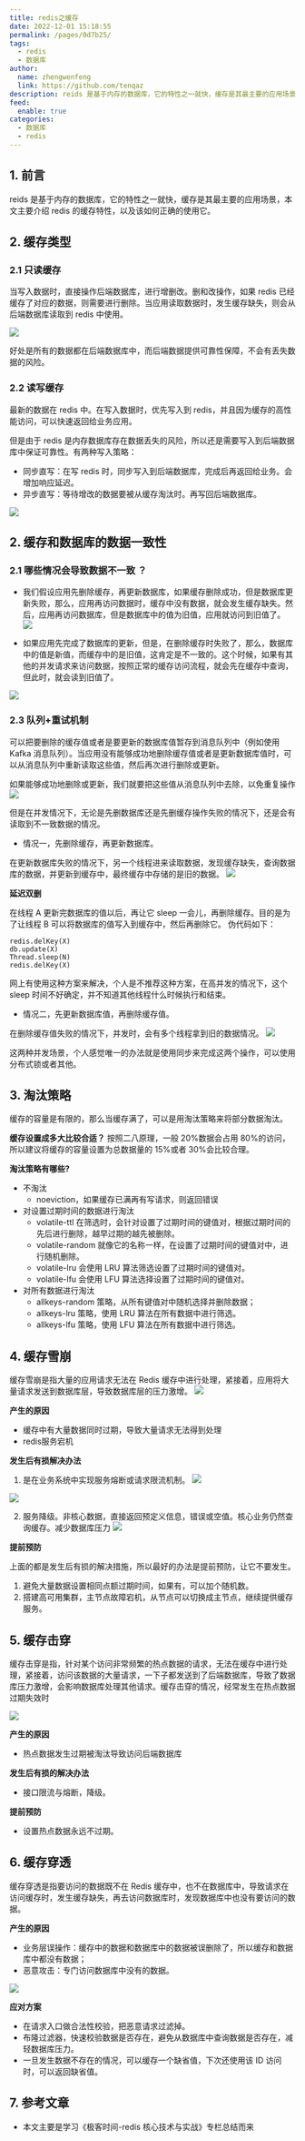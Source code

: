 ```yaml
---
title: redis之缓存
date: 2022-12-01 15:18:55
permalink: /pages/0d7b25/
tags: 
  - redis
  - 数据库
author: 
  name: zhengwenfeng
  link: https://github.com/tenqaz
description: reids 是基于内存的数据库，它的特性之一就快，缓存是其最主要的应用场景，本文主要介绍 redis 的缓存特性，以及该如何正确的使用它。
feed: 
  enable: true
categories: 
  - 数据库
  - redis
---
```

## 1. 前言

reids 是基于内存的数据库，它的特性之一就快，缓存是其最主要的应用场景，本文主要介绍 redis 的缓存特性，以及该如何正确的使用它。

## 2. 缓存类型

### 2.1 只读缓存
当写入数据时，直接操作后端数据库，进行增删改。删和改操作，如果 redis 已经缓存了对应的数据，则需要进行删除。当应用读取数据时，发生缓存缺失，则会从后端数据库读取到 redis 中使用。

![](https://gcore.jsdelivr.net/gh/tenqaz/BLOG-CDN@main/16698736280551669873627898.png)

好处是所有的数据都在后端数据库中，而后端数据提供可靠性保障，不会有丢失数据的风险。

### 2.2 读写缓存

最新的数据在 redis 中。在写入数据时，优先写入到 redis，并且因为缓存的高性能访问，可以快速返回给业务应用。

但是由于 redis 是内存数据库存在数据丢失的风险，所以还是需要写入到后端数据库中保证可靠性。有两种写入策略：

* 同步直写：在写 redis 时，同步写入到后端数据库，完成后再返回给业务。会增加响应延迟。
* 异步直写：等待增改的数据要被从缓存淘汰时。再写回后端数据库。

![](https://gcore.jsdelivr.net/gh/tenqaz/BLOG-CDN@main/20210821160147.png)

## 2. 缓存和数据库的数据一致性 

### 2.1 哪些情况会导致数据不一致 ？
* 我们假设应用先删除缓存，再更新数据库，如果缓存删除成功，但是数据库更新失败，那么，应用再访问数据时，缓存中没有数据，就会发生缓存缺失。然后，应用再访问数据库，但是数据库中的值为旧值，应用就访问到旧值了。
![](https://gcore.jsdelivr.net/gh/tenqaz/BLOG-CDN@main/20210821165902.png)

* 如果应用先完成了数据库的更新，但是，在删除缓存时失败了，那么，数据库中的值是新值，而缓存中的是旧值，这肯定是不一致的。这个时候，如果有其他的并发请求来访问数据，按照正常的缓存访问流程，就会先在缓存中查询，但此时，就会读到旧值了。

![](https://gcore.jsdelivr.net/gh/tenqaz/BLOG-CDN@main/20210821165926.png)


### 2.3 队列+重试机制

可以把要删除的缓存值或者是要更新的数据库值暂存到消息队列中（例如使用 Kafka 消息队列）。当应用没有能够成功地删除缓存值或者是更新数据库值时，可以从消息队列中重新读取这些值，然后再次进行删除或更新。

如果能够成功地删除或更新，我们就要把这些值从消息队列中去除，以免重复操作
![](https://gcore.jsdelivr.net/gh/tenqaz/BLOG-CDN@main/20210821170101.png)

但是在并发情况下，无论是先删数据库还是先删缓存操作失败的情况下，还是会有读取到不一致数据的情况。

* 情况一，先删除缓存，再更新数据库。

在更新数据库失败的情况下，另一个线程进来读取数据，发现缓存缺失，查询数据库的数据，并更新到缓存中，最终缓存中存储的是旧的数据。
![](https://gcore.jsdelivr.net/gh/tenqaz/BLOG-CDN@main/16698745230571669874522842.png)

**延迟双删**

在线程 A 更新完数据库的值以后，再让它 sleep 一会儿，再删除缓存。目的是为了让线程 B 可以将数据库的值写入到缓存中，然后再删除它。
伪代码如下：
```shell
redis.delKey(X)
db.update(X)
Thread.sleep(N)
redis.delKey(X)
```

网上有使用这种方案来解决，个人是不推荐这种方案，在高并发的情况下，这个 sleep 时间不好确定，并不知道其他线程什么时候执行和结束。


* 情况二，先更新数据库值，再删除缓存值。

在删除缓存值失败的情况下，并发时，会有多个线程拿到旧的数据情况。
![](https://gcore.jsdelivr.net/gh/tenqaz/BLOG-CDN@main/20210821170146.png)

这两种并发场景，个人感觉唯一的办法就是使用同步来完成这两个操作，可以使用分布式锁或者其他。

## 3. 淘汰策略

缓存的容量是有限的，那么当缓存满了，可以是用淘汰策略来将部分数据淘汰。

**缓存设置成多大比较合适？**
按照二八原理，一般 20%数据会占用 80%的访问，所以建议将缓存的容量设置为总数据量的 15%或者 30%会比较合理。

**淘汰策略有哪些?**

* 不淘汰
	* noeviction，如果缓存已满再有写请求，则返回错误
* 对设置过期时间的数据进行淘汰
	* volatile-ttl 在筛选时，会针对设置了过期时间的键值对，根据过期时间的先后进行删除，越早过期的越先被删除。
	* volatile-random 就像它的名称一样，在设置了过期时间的键值对中，进行随机删除。
	* volatile-lru 会使用 LRU 算法筛选设置了过期时间的键值对。
	* volatile-lfu 会使用 LFU 算法选择设置了过期时间的键值对。
* 对所有数据进行淘汰
	* allkeys-random 策略，从所有键值对中随机选择并删除数据；
	* allkeys-lru 策略，使用 LRU 算法在所有数据中进行筛选。
	* allkeys-lfu 策略，使用 LFU 算法在所有数据中进行筛选。


## 4. 缓存雪崩

缓存雪崩是指大量的应用请求无法在 Redis 缓存中进行处理，紧接着，应用将大量请求发送到数据库层，导致数据库层的压力激增。
![](https://gcore.jsdelivr.net/gh/tenqaz/BLOG-CDN@main/20210821171202.png)

**产生的原因**

* 缓存中有大量数据同时过期，导致大量请求无法得到处理
* redis服务宕机

**发生后有损解决办法**

1. 是在业务系统中实现服务熔断或请求限流机制。
![](https://gcore.jsdelivr.net/gh/tenqaz/BLOG-CDN@main/20210821172007.png)

![](https://gcore.jsdelivr.net/gh/tenqaz/BLOG-CDN@main/20210821172020.png)

2. 服务降级。非核心数据，直接返回预定义信息，错误或空值。核心业务仍然查询缓存。减少数据库压力
![](https://gcore.jsdelivr.net/gh/tenqaz/BLOG-CDN@main/20210821171612.png)


**提前预防**

上面的都是发生后有损的解决措施，所以最好的办法是提前预防，让它不要发生。

1. 避免大量数据设置相同点额过期时间，如果有，可以加个随机数。
2. 搭建高可用集群，主节点故障宕机，从节点可以切换成主节点，继续提供缓存服务。


## 5. 缓存击穿

缓存击穿是指，针对某个访问非常频繁的热点数据的请求，无法在缓存中进行处理，紧接着，访问该数据的大量请求，一下子都发送到了后端数据库，导致了数据库压力激增，会影响数据库处理其他请求。缓存击穿的情况，经常发生在热点数据过期失效时

![]( https://gcore.jsdelivr.net/gh/tenqaz/BLOG-CDN@main/20210821172448.png )


**产生的原因**

* 热点数据发生过期被淘汰导致访问后端数据库

**发生后有损的解决办法**

* 接口限流与熔断，降级。

**提前预防**

* 设置热点数据永远不过期。

## 6. 缓存穿透

缓存穿透是指要访问的数据既不在 Redis 缓存中，也不在数据库中，导致请求在访问缓存时，发生缓存缺失，再去访问数据库时，发现数据库中也没有要访问的数据。

**产生的原因**
* 业务层误操作：缓存中的数据和数据库中的数据被误删除了，所以缓存和数据库中都没有数据；
* 恶意攻击：专门访问数据库中没有的数据。

![](https://gcore.jsdelivr.net/gh/tenqaz/BLOG-CDN@main/20210821172735.png)


**应对方案**
* 在请求入口做合法性校验，把恶意请求过滤掉。
* 布隆过滤器，快速校验数据是否存在，避免从数据库中查询数据是否存在，减轻数据库压力。
* 一旦发生数据不存在的情况，可以缓存一个缺省值，下次还使用该 ID 访问时，可以返回缺省值。


## 7. 参考文章

* 本文主要是学习《极客时间-redis 核心技术与实战》专栏总结而来